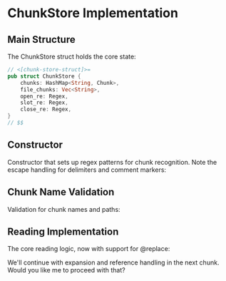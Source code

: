 # ChunkStore Implementation

## Main Structure

The ChunkStore struct holds the core state:

```rust
// <[chunk-store-struct]>=
pub struct ChunkStore {
    chunks: HashMap<String, Chunk>,
    file_chunks: Vec<String>,
    open_re: Regex,
    slot_re: Regex,
    close_re: Regex,
}
// $$
```

## Constructor

Constructor that sets up regex patterns for chunk recognition. Note the escape handling for delimiters and comment markers:

## Chunk Name Validation

Validation for chunk names and paths:

## Reading Implementation

The core reading logic, now with support for @replace:



We'll continue with expansion and reference handling in the next chunk. Would you like me to proceed with that?
